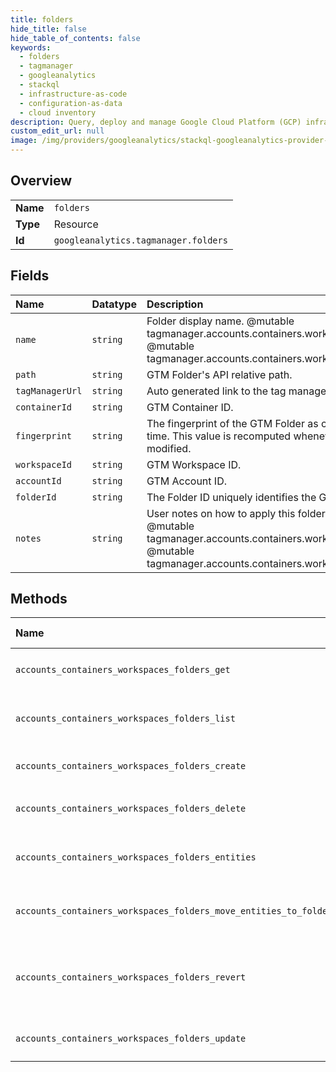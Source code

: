 ```yaml
---
title: folders
hide_title: false
hide_table_of_contents: false
keywords:
  - folders
  - tagmanager
  - googleanalytics    
  - stackql
  - infrastructure-as-code
  - configuration-as-data
  - cloud inventory
description: Query, deploy and manage Google Cloud Platform (GCP) infrastructure and resources using SQL
custom_edit_url: null
image: /img/providers/googleanalytics/stackql-googleanalytics-provider-featured-image.png
---
```

  
    

## Overview
<table><tbody>
<tr><td><b>Name</b></td><td><code>folders</code></td></tr>
<tr><td><b>Type</b></td><td>Resource</td></tr>
<tr><td><b>Id</b></td><td><code>googleanalytics.tagmanager.folders</code></td></tr>
</tbody></table>

## Fields
| Name | Datatype | Description |
|:-----|:---------|:------------|
| `name` | `string` | Folder display name. @mutable tagmanager.accounts.containers.workspaces.folders.create @mutable tagmanager.accounts.containers.workspaces.folders.update |
| `path` | `string` | GTM Folder's API relative path. |
| `tagManagerUrl` | `string` | Auto generated link to the tag manager UI |
| `containerId` | `string` | GTM Container ID. |
| `fingerprint` | `string` | The fingerprint of the GTM Folder as computed at storage time. This value is recomputed whenever the folder is modified. |
| `workspaceId` | `string` | GTM Workspace ID. |
| `accountId` | `string` | GTM Account ID. |
| `folderId` | `string` | The Folder ID uniquely identifies the GTM Folder. |
| `notes` | `string` | User notes on how to apply this folder in the container. @mutable tagmanager.accounts.containers.workspaces.folders.create @mutable tagmanager.accounts.containers.workspaces.folders.update |
## Methods
| Name | Accessible by | Required Params | Description |
|:-----|:--------------|:----------------|:------------|
| `accounts_containers_workspaces_folders_get` | `SELECT` | `accountsId, containersId, foldersId, workspacesId` | Gets a GTM Folder. |
| `accounts_containers_workspaces_folders_list` | `SELECT` | `accountsId, containersId, workspacesId` | Lists all GTM Folders of a Container. |
| `accounts_containers_workspaces_folders_create` | `INSERT` | `accountsId, containersId, workspacesId` | Creates a GTM Folder. |
| `accounts_containers_workspaces_folders_delete` | `DELETE` | `accountsId, containersId, foldersId, workspacesId` | Deletes a GTM Folder. |
| `accounts_containers_workspaces_folders_entities` | `EXEC` | `accountsId, containersId, foldersId, workspacesId` | List all entities in a GTM Folder. |
| `accounts_containers_workspaces_folders_move_entities_to_folder` | `EXEC` | `accountsId, containersId, foldersId, workspacesId` | Moves entities to a GTM Folder. |
| `accounts_containers_workspaces_folders_revert` | `EXEC` | `accountsId, containersId, foldersId, workspacesId` | Reverts changes to a GTM Folder in a GTM Workspace. |
| `accounts_containers_workspaces_folders_update` | `EXEC` | `accountsId, containersId, foldersId, workspacesId` | Updates a GTM Folder. |
